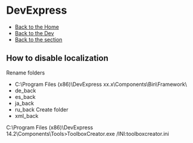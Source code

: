 # DevExpress

- [Back to the Home](../../../README.md)
- [Back to the Dev](../../README.md)
- [Back to the section](README.md)

## How to disable localization
Rename folders
- C:\Program Files (x86)\DevExpress xx.x\Components\Bin\Framework\
- de_back
- es_back
- ja_back
- ru_back
Create folder
- xml_back

C:\Program Files (x86)\DevExpress 14.2\Components\Tools>ToolboxCreator.exe /INI:toolboxcreator.ini
